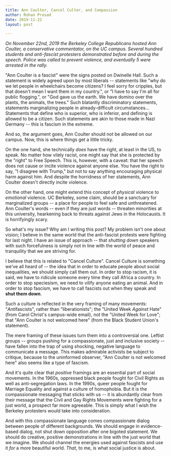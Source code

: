 ```yaml
---
title: Ann Coulter, Cancel Culter, and Compassion
author: Rohan Prasad
date: 2019-11-22
layout: post

---
```


*On November 22nd, 2019 the Berkeley College Republicans hosted Ann Coulter, a conservative commentator, on the UC campus. Several hundred students and anti-fascist protesters demonstrated before and during the speech. Police was called to prevent violence, and eventually 5 were arrested in the rally.*


"Ann Coulter is a fascist" were the signs posted on Dwinelle Hall. Such a statement is widely agreed upon by most liberals -- statements like "why do we let people in wheelchairs become citizens? I feel sorry for cripples, but that doesn't mean I want them in my country.", or "I have to say I'm all for public flogging.", or "God gave us the earth. We have domino over the plants, the animals, the trees." Such blatantly discriminatory statements, statements marginalizing people in already-difficult circumstances... Statements that define who is superior, who is inferior, and defining is allowed to be a citizen. Such statements are akin to those made in Nazi Germany -- this is fascism in the extreme.

And so, the argument goes, Ann Coulter should not be allowed on our campus. Now, this is where things get a little tricky.

On the one hand, she technically *does* have the right, at least in the US, to speak. No matter how vilely racist, one might say that she is protected by the "right" to Free Speech. This is, however, with a caveat: that her speech does not cause or incite violence against anyone else. You have the right to say, "I disagree with Trump," but not to say anything encouraging physical harm against him. And despite the horridness of her statements, Ann Coulter doesn't directly incite violence.

On the other hand, one might extend this concept of *physical* violence to *emotional* violence. UC Berkeley, some claim, should be a sanctuary for marginalized groups -- a place for people to feel safe and unthreatened. Ann Coulter's words -- even if they are just words -- threaten minorities at this university, hearkening back to threats against Jews in the Holocausts. It is horrifyingly scary.

So what's my issue? Why am I writing this post? My problem isn't one about vision; I believe in the same world that the anti-fascist protests were fighting for last night. I have an issue of approach -- that *shutting down* speakers with such forcefulness is simply not in line with the world of peace and tranquility that we are striving for.

I believe that this is related to "Cancel Culture". Cancel Culture is something we've all heard of -- the idea that in order to educate people about social inequalities, we should simply call them out. In order to stop racism, it is said, we have to ridicule someone every time they call Africa a country. In order to stop speciesism, we need to vilify anyone eating an animal. And in order to stop fascism, we have to call fascists out when they speak and **shut them down**.

Such a culture is reflected in the very framing of many movements: "*Anti*fascists", rather than "liberationists"; the "United Week *Against* Hate" (from Carol Christ's campus-wide email), not the "United Week for Love"; that "Ann Coulter is not welcomed here" (from the Black Student Union's statement).

The mere framing of these issues turn them into a controversial one. Leftist groups -- groups pushing for a compassionate, just and inclusive society -- have fallen into the trap of using shocking, negative language to communicate a message. This makes admirable activists be subject to critique, because to the uninformed observer, "Ann Coulter is not welcomed here" also seems like a type of fascism. 

And it's quite clear that *positive* framings are an essential part of social movements. In the 1960s, oppressed black people fought for Civil Rights as well as anti-segregation laws. In the 1990s, queer people fought for Marriage Equality and against a culture of homophobia. But it is the compassionate messaging that sticks with us -- it is abundantly clear from their message that the Civil and Gay Rights Movements were fighting for a just world, a prospect far more agreeable. This is simply what I wish the Berkeley protesters would take into consideration.

And with this compassionate language comes compassionate dialog between people of different backgrounds. We should engage in evidence-based dialog, not shut down opposition after one bigoted statement. We should do creative, positive demonstrations in line with the just world that we imagine. We should channel the energies used against fascists and use it *for* a more beautiful world. *That*, to me, is what social justice is about.
